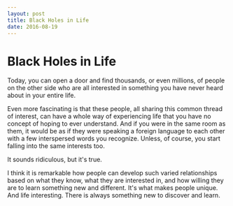 ```yaml
---
layout: post
title: Black Holes in Life
date: 2016-08-19
---
```


# Black Holes in Life

Today, you can open a door and find thousands, or even millions, of people on the other side who are all interested in something you have never heard about in your entire life.

Even more fascinating is that these people, all sharing this common thread of interest, can have a whole way of experiencing life that you have no concept of hoping to ever understand. And if you were in the same room as them, it would be as if they were speaking a foreign language to each other with a few interspersed words you recognize. Unless, of course, you start falling into the same interests too.

It sounds ridiculous, but it's true.

I think it is remarkable how people can develop such varied relationships based on what they know, what they are interested in, and how willing they are to learn something new and different. It's what makes people unique. And life interesting. There is always something new to discover and learn.
